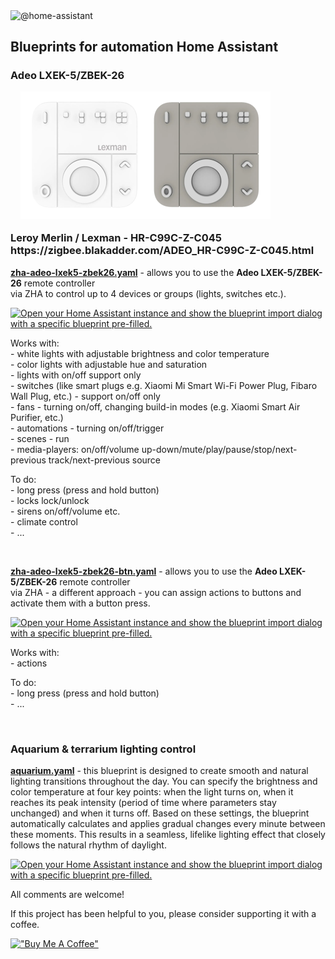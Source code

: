<img src="https://avatars.githubusercontent.com/u/13844975" width="64" height="64" alt="@home-assistant"> 
<h2> Blueprints for automation Home Assistant </h2> 

<h3>
Adeo LXEK-5/ZBEK-26 </br>
<img src="https://github.com/SirYasko/HA-Blueprints/blob/main/zha-adeo-lxek5-zbek26.png" alt="Lexman Remote Control for Connected Bulbs RGB CTT" style="max-height: 350px; max-width: 400px; margin: 1rem"></br>
Leroy Merlin / Lexman - HR-C99C-Z-C045</br>
https://zigbee.blakadder.com/ADEO_HR-C99C-Z-C045.html</br>
</h3> 
<p>
<b><a href="https://github.com/SirYasko/HA-Blueprints/blob/main/zha-adeo-lxek5-zbek26.yaml"> zha-adeo-lxek5-zbek26.yaml</a></b> - allows you to use the <b>Adeo LXEK-5/ZBEK-26</b> remote controller</br>
via ZHA to control up to 4 devices or groups (lights, switches etc.).</br>
</p>

<p>
<a href="https://my.home-assistant.io/redirect/blueprint_import/?blueprint_url=https%3A%2F%2Fgithub.com%2FSirYasko%2FHA-Blueprints%2Fblob%2Fmain%2Fzha-adeo-lxek5-zbek26.yaml" target="_blank" rel="noreferrer noopener"><img src="https://my.home-assistant.io/badges/blueprint_import.svg" alt="Open your Home Assistant instance and show the blueprint import dialog with a specific blueprint pre-filled." /></a>
</p>
<p>
Works with:</br>
- white lights with adjustable brightness and color temperature</br>
- color lights with adjustable hue and saturation</br> 
- lights with on/off support only</br>
- switches (like smart plugs e.g. Xiaomi Mi Smart Wi-Fi Power Plug, Fibaro Wall Plug, etc.) - support on/off only</br>
- fans - turning on/off, changing build-in modes (e.g. Xiaomi Smart Air Purifier, etc.) </br>
- automations - turning on/off/trigger</br>
- scenes - run</br>
- media-players: on/off/volume up-down/mute/play/pause/stop/next-previous track/next-previous source</br>
</p>
<p>To do:</br>
- long press (press and hold button)</br>
- locks lock/unlock</br>
- sirens on/off/volume etc.</br>
- climate control</br>
- ...</br>
</p>
</br>

<b><a href="https://github.com/SirYasko/HA-Blueprints/blob/main/zha-adeo-lxek5-zbek26-btn.yaml">zha-adeo-lxek5-zbek26-btn.yaml</a></b> - allows you to use the <b>Adeo LXEK-5/ZBEK-26</b> remote controller</br>
via ZHA - a different approach - you can assign actions to buttons and activate them with a button press.</br>
</p>
<p>
<a href="https://my.home-assistant.io/redirect/blueprint_import/?blueprint_url=https%3A%2F%2Fgithub.com%2FSirYasko%2FHA-Blueprints%2Fblob%2Fmain%2Fzha-adeo-lxek5-zbek26-btn.yaml" target="_blank" rel="noreferrer noopener"><img src="https://my.home-assistant.io/badges/blueprint_import.svg" alt="Open your Home Assistant instance and show the blueprint import dialog with a specific blueprint pre-filled." /></a>
</p>
<p>
Works with:</br>
- actions</br>
</p>
<p>To do:</br>
- long press (press and hold button) </br>
- ...</br>
</p>
</br>

<h3>
Aquarium & terrarium lighting control</br>
</h3> 
<p>
<b><a href="https://github.com/SirYasko/HA-Blueprints/blob/main/aquarium.yaml"> aquarium.yaml</a></b> - this blueprint is designed to create smooth and natural lighting transitions throughout the day. You can specify the brightness and color temperature at four key points: when the light turns on, when it reaches its peak intensity (period of time where parameters stay unchanged) and when it turns off. Based on these settings, the blueprint automatically calculates and applies gradual changes every minute between these moments. This results in a seamless, lifelike lighting effect that closely follows the natural rhythm of daylight.</br>
</p>
<p>
<a href="https://my.home-assistant.io/redirect/blueprint_import/?blueprint_url=https%3A%2F%2Fgithub.com%2FSirYasko%2FHA-Blueprints%2Fblob%2Fmain%2Faquarium.yaml" target="_blank" rel="noreferrer noopener"><img src="https://my.home-assistant.io/badges/blueprint_import.svg" alt="Open your Home Assistant instance and show the blueprint import dialog with a specific blueprint pre-filled." /></a>
</p>

<p>All comments are welcome!</p>


If this project has been helpful to you, please consider supporting it with a coffee.

[!["Buy Me A Coffee"](https://www.buymeacoffee.com/assets/img/custom_images/orange_img.png)](https://www.buymeacoffee.com/siryasko)



